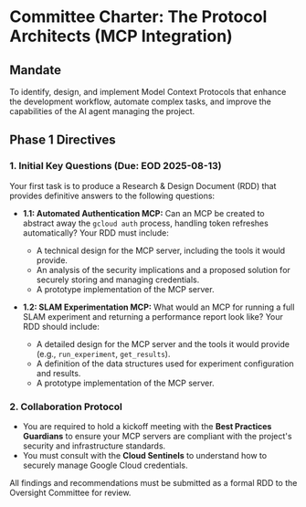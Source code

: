 # Committee Charter: The Protocol Architects (MCP Integration)

## Mandate
To identify, design, and implement Model Context Protocols that enhance the development workflow, automate complex tasks, and improve the capabilities of the AI agent managing the project.

## Phase 1 Directives

### 1. Initial Key Questions (Due: EOD 2025-08-13)
Your first task is to produce a Research & Design Document (RDD) that provides definitive answers to the following questions:

*   **1.1: Automated Authentication MCP:** Can an MCP be created to abstract away the `gcloud auth` process, handling token refreshes automatically? Your RDD must include:
    *   A technical design for the MCP server, including the tools it would provide.
    *   An analysis of the security implications and a proposed solution for securely storing and managing credentials.
    *   A prototype implementation of the MCP server.

*   **1.2: SLAM Experimentation MCP:** What would an MCP for running a full SLAM experiment and returning a performance report look like? Your RDD should include:
    *   A detailed design for the MCP server and the tools it would provide (e.g., `run_experiment`, `get_results`).
    *   A definition of the data structures used for experiment configuration and results.
    *   A prototype implementation of the MCP server.

### 2. Collaboration Protocol
*   You are required to hold a kickoff meeting with the **Best Practices Guardians** to ensure your MCP servers are compliant with the project's security and infrastructure standards.
*   You must consult with the **Cloud Sentinels** to understand how to securely manage Google Cloud credentials.

All findings and recommendations must be submitted as a formal RDD to the Oversight Committee for review.